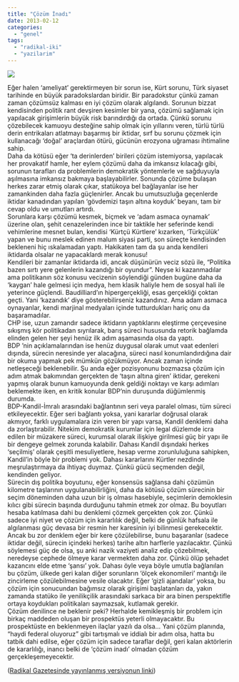 ```yaml
---
title: "Çözüm İnadı"
date: 2013-02-12
categories: 
  - "genel"
tags: 
  - "radikal-iki"
  - "yazilarim"
---
```


[![](/images/20130212_235631.png)](http://www.sehrivangazetesi.com/resimler/20130212_235631.png)

  
Eğer halen ‘ameliyat’ gerektirmeyen bir sorun ise, Kürt sorunu, Türk siyaset tarihinde en büyük paradokslardan biridir. Bir paradokstur çünkü zaman zaman çözümsüz kalması en iyi çözüm olarak algılandı. Sorunun bizzat kendisinden politik rant devşiren kesimler bir yana, çözümü sağlamak için yapılacak girişimlerin büyük risk barındırdığı da ortada. Çünkü sorunu çözebilecek kamuoyu desteğine sahip olmak için yıllarını veren, türlü türlü derin entrikaları atlatmayı başarmış bir iktidar, sırf bu sorunu çözmek için kullanacağı ‘doğal’ araçlardan ötürü, gücünün erozyona uğraması ihtimaline sahip.  
Daha da kötüsü eğer ‘ta derinlerden’ birileri çözüm istemiyorsa, yapılacak her provakatif hamle, her eylem çözümü daha da imkansız kılacağı gibi, sorunun tarafları da problemlerin demokratik yöntemlerle ve sağduyuyla aşılmasına imkansız bakmaya başlayabilirler. Sonunda çözüme bulaşan herkes zarar etmiş olarak çıkar, statükoya bel bağlayanlar ise her zamankinden daha fazla güçlenirler. Ancak bu umutsuzluğa geçenlerde iktidar kanadından yapılan ‘gövdemizi taşın altına koyduk’ beyanı, tam bir cevap oldu ve umutları artırdı.  
Sorunlara karşı çözümü kesmek, biçmek ve ‘adam asmaca oynamak’ üzerine olan, şehit cenazelerinden ince bir taktikle her seferinde kendi vehimlerine mesnet bulan, kendisi ‘Kürtçü Kürtlere’ kızarken, ‘Türkçülük’ yapan ve bunu meslek edinen malum siyasi parti, son süreçte kendisinden bekleneni hiç ıskalamadan yaptı. Hakikaten tam da şu anda kendileri iktidarda olsalar ne yapacaklardı merak konusu!  
Kendileri bir zamanlar iktidarda idi, ancak düşünürün veciz sözü ile, “Politika bazen sırtı yere gelenlerin kazandığı bir oyundur”. Neyse ki kazanmadılar ama politikanın söz konusu vecizenin söylendiği günden bugüne daha da ‘kaygan’ hale gelmesi için medya, hem klasik haliyle hem de sosyal hali ile yeterince güçlendi. Baudilliard’ın hipergerçekliği, esas gerçekliği çoktan geçti. Yani ‘kazandık’ diye gösterebilirseniz kazandınız. Ama adam asmaca oynayanlar, kendi marjinal medyaları içinde tutturdukları hariç onu da başaramadılar.  
CHP ise, uzun zamandır sadece iktidarın yaptıklarını eleştirme çerçevesine sıkışmış kör politikadan sıyrılarak, barış süreci hususunda retorik bağlamda elinden gelen her şeyi henüz ilk adım aşamasında olsa da yaptı.  
BDP ’nin açıklamalarından ise henüz duygusal olarak umut vaat edenleri dışında, sürecin neresinde yer alacağına, süreci nasıl konumlandırdığına dair bir okuma yapmak pek mümkün gözükmüyor. Ancak zaman içinde netleşeceği beklenebilir. Şu anda eğer pozisyonunu bozmazsa çözüm için adım atmak bakımından gerçekten de ‘taşın altına giren’ iktidar, gerekeni yapmış olarak bunun kamuoyunda denk geldiği noktayı ve karşı adımları beklemekte iken, en kritik konular BDP’nin duruşunda düğümlenmiş durumda.  
BDP-Kandil-İmralı arasındaki bağlantının seri veya paralel olması, tüm süreci etkileyecektir. Eğer seri bağlantı yoksa, yani kararlar doğrusal olarak akmıyor, farklı uygulamalara izin veren bir yapı varsa, Kandil denklemi daha da zorlaştırabilir. Nitekim demokratik kurumlar için legal düzlemde icra edilen bir müzakere süreci, kurumsal olarak ilişkiye girilmesi güç bir yapı ile bir dengeye gelmek zorunda kalabilir. Dahası Kandil dışındaki herkes ‘seçilmiş’ olarak çeşitli mesuliyetlere, hesap verme zorunluluğuna sahipken, Kandil’in böyle bir problemi yok. Dahası kararlarını Kürtler nezdinde meşrulaştırmaya da ihtiyaç duymaz. Çünkü gücü seçmenden değil, kendinden geliyor.  
Sürecin dış politika boyutunu, eğer konsensüs sağlansa dahi çözümün kilometre taşlarının uygulanabilirliğini, daha da kötüsü çözüm sürecinin bir seçim döneminden daha uzun bir iş olması hasebiyle, seçimlerin demoklesin kılıcı gibi sürecin başında durduğunu tahmin etmek zor olmaz. Bu boyutları hesaba katılmasa dahi bu denklemi çözmek gerçekten çok zor. Çünkü sadece iyi niyet ve çözüm için kararlılık değil, belki de günlük hafsala ile algılanması güç devasa bir resmin her karesinin iyi bilinmesi gerekecektir.  
Ancak bu zor denklem eğer bir kere çözülebilirse, bunu başaranlar (sadece iktidar değil, sürecin içindeki herkes) tarihe altın harflerle yazılacaktır. Çünkü söylemesi güç de olsa, şu anki nazik vaziyeti analiz edip çözebilmek, neredeyse cephede ölmeye karar vermekten daha zor. Çünkü ölüp şehadet kazancını elde etme ‘şansı’ yok. Dahası öyle veya böyle umutla bağlanılan bu çözüm, ülkede geri kalan diğer sorunların ‘ölçek ekonomileri’ mantığı ile zincirleme çözülebilmesine vesile olacaktır. Eğer ‘gizli ajandalar’ yoksa, bu çözüm için sonucundan bağımsız olarak girişimi başlatanları da, yakın zamanda statüko ile yenilikçilik arasındaki sarkaca bir ara binen perspektifle ortaya koydukları politikaları saymazsak, kutlamak gerekir.  
Çözüm denilince ne beklenir peki? Herhalde kemikleşmiş bir problem için birkaç maddeden oluşan bir prospektüs yeterli olmayacaktır. Bu prospektüste en beklenmeyen ilaçlar yazılı da olsa… Yani çözüm planında, “haydi federal oluyoruz” gibi tartışmalı ve iddialı bir adım olsa, hatta bu tatbik dahi edilse, eğer çözüm için sadece taraflar değil, geri kalan aktörlerin de kararlılığı, inancı belki de ‘çözüm inadı’ olmadan çözüm gerçekleşemeyecektir.  
  
([Radikal Gazetesinde yayınlanmış versiyonun linki](http://www.radikal.com.tr/Radikal.aspx?aType=RadikalDetayV3&ArticleID=1120887&CategoryID=42))
